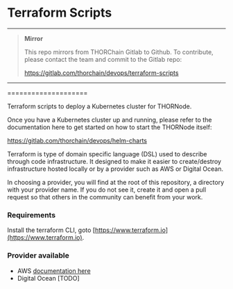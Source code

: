 # Terraform Scripts


****

> **Mirror**
>
> This repo mirrors from THORChain Gitlab to Github.
> To contribute, please contact the team and commit to the Gitlab repo:
>
> https://gitlab.com/thorchain/devops/terraform-scripts


****

====================

Terraform scripts to deploy a Kubernetes cluster for THORNode.

Once you have a Kubernetes cluster up and running, please refer to the
documentation here to get started on how to start the THORNode itself:

https://gitlab.com/thorchain/devops/helm-charts

Terraform is type of domain specific language (DSL) used to describe through
code infrastructure. It designed to make it easier to create/destroy
infrastructure hosted locally or by a provider such as AWS or Digital Ocean.

In choosing a provider, you will find at the root of this repository, a
directory with your provider name. If you do not see it, create it and open a
pull request so that others in the community can benefit from your work.


### Requirements

Install the terraform CLI, goto [https://www.terraform.io](https://www.terraform.io).

### Provider available

  * AWS [documentation here](docs/aws.md)
  * Digital Ocean [TODO]
